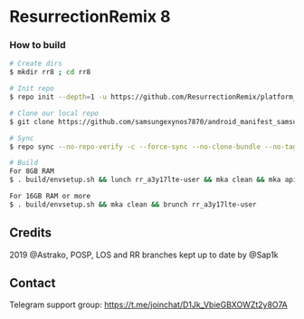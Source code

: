 # ResurrectionRemix 8

### How to build ###

```bash
# Create dirs
$ mkdir rr8 ; cd rr8

# Init repo
$ repo init --depth=1 -u https://github.com/ResurrectionRemix/platform_manifest.git -b Q

# Clone our local repo
$ git clone https://github.com/samsungexynos7870/android_manifest_samsung_a3y17lte.git -b RR-8 .repo/local_manifests

# Sync
$ repo sync --no-repo-verify -c --force-sync --no-clone-bundle --no-tags --optimized-fetch --prune -j`nproc`

# Build
For 8GB RAM
$ . build/envsetup.sh && lunch rr_a3y17lte-user && mka clean && mka api-stubs-docs && mka hiddenapi-lists-docs && mka system-api-stubs-docs && mka test-api-stubs-docs && mka bacon -j`nproc`

For 16GB RAM or more 
$ . build/envsetup.sh && mka clean && brunch rr_a3y17lte-user
```

## Credits
2019 @Astrako, POSP, LOS and RR branches kept up to date by @Sap1k

## Contact
Telegram support group: https://t.me/joinchat/D1Jk_VbieGBXOWZt2y8O7A
